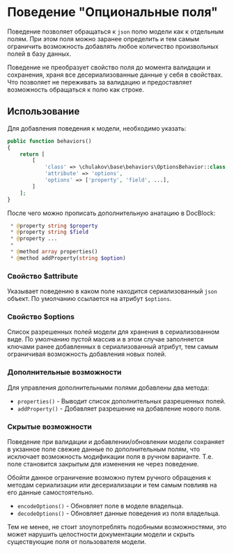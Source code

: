 # Поведение "Опциональные поля"

Поведение позволяет обращаться к `json` полю модели как к отдельным полям.
При этом поля можно заранее определить и тем самым ограничить возможность добавлять
любое количество произвольных полей в базу данных.

Поведение не преобразует свойство поля до момента валидации и сохранения,
храня все десериализованные данные у себя в свойствах. Что позволяет не переживать
за валидацию и предоставляет возможность обращаться к полю как строке.

## Использование

Для добавления поведения к модели, необходимо указать:

```php
public function behaviors()
{
    return [
        [
            'class' => \chulakov\base\behaviors\OptionsBehavior::class,
            'attribute' => 'options',
            'options' => ['property', 'field', ...],
        ]
    ];
}
```

После чего можно прописать дополнительную анатацию в DocBlock:

```php
 * @property string $property
 * @property string $field
 * @property ...
 *
 * @method array properties()
 * @method addProperty(string $option)
```

### Свойство $attribute

Указывает поведению в каком поле находится сериализованный `json` объект.
По умолчанию ссылается на атрибут `$options`.

### Свойство $options

Список разрешенных полей модели для хранения в сериализованном виде.
По умолчанию пустой массив и в этом случае заполняется ключами ранее добавленных
в сериализованный атрибут, тем самым ограничивая возможность добавления новых полей.

### Дополнительные возможности

Для управления дополнительными полями добавлены два метода:

- `properties()` - Выводит список дополнительных разрешенных полей.
- `addProperty()` - Добавляет разрешение на добавление нового поля.

### Скрытые возможности

Поведение при валидации и добавлении/обновлении модели сохраняет в укзанное поле
свежие данные по дополнительным полям, что исключает возможность модификации поля
в ручном варианте. Т.е. поле становится закрытым для изменения не через поведение.

Обойти данное ограничение возможно путем ручного обращения к методам сериализации
или десериализации и тем самым повлияв на его данные самостоятельно.

- `encodeOptions()` - Обновляет поле в моделе владельца.
- `decodeOptions()` - Обновляет данные поведения из поля владельца.

Тем не менее, не стоит злоупотреблять подобными возможностями, это может нарушить
целостности документации модели и скрыть существующие поля от пользователя модели.
